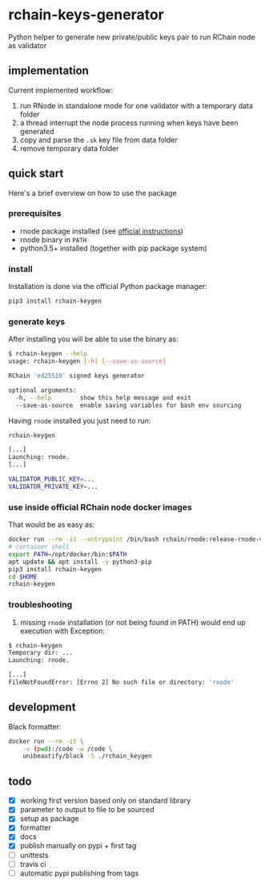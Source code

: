 
# rchain-keys-generator

Python helper to generate new private/public keys pair to run RChain node as validator


## implementation

Current implemented workflow:

1. run RNode in standalone mode for one validator with a temporary data folder
2. a thread interrupt the node process running when keys have been generated
3. copy and parse the `.sk` key file from data folder
4. remove temporary data folder


## quick start

Here's a brief overview on how to use the package

### prerequisites

- rnode package installed (see [official instructions](https://rchain.atlassian.net/wiki/spaces/CORE/pages/428376065/User+guide+for+running+RNode#UserguideforrunningRNode-InstallingRNode))
- rnode binary in `PATH`
- python3.5+ installed (together with pip package system)

### install

Installation is done via the official Python package manager:
```bash
pip3 install rchain-keygen
```

### generate keys

After installing you will be able to use the binary as:
```bash
$ rchain-keygen --help
usage: rchain-keygen [-h] [--save-as-source]

RChain 'ed25519' signed keys generator

optional arguments:
  -h, --help        show this help message and exit
  --save-as-source  enable saving variables for bash env sourcing
```

Having `rnode` installed you just need to run:
```bash
rchain-keygen

[...]
Launching: rnode.
[...]

VALIDATOR_PUBLIC_KEY=...
VALIDATOR_PRIVATE_KEY=...

```

### use inside official RChain node docker images

That would be as easy as:
```bash
docker run --rm -it --entrypoint /bin/bash rchain/rnode:release-rnode-v0.7
# container shell
export PATH=/opt/docker/bin:$PATH
apt update && apt install -y python3-pip
pip3 install rchain-keygen
cd $HOME
rchain-keygen
```


### troubleshooting

1. missing `rnode` installation (or not being found in PATH) would end up execution with Exception:

```bash
$ rchain-keygen
Temporary dir: ...
Launching: rnode.

[...]
FileNotFoundError: [Errno 2] No such file or directory: 'rnode'
```


## development

Black formatter:
```bash
docker run --rm -it \
    -v (pwd):/code -w /code \
    unibeautify/black -S ./rchain_keygen
```


## todo

- [x] working first version based only on standard library
- [x] parameter to output to file to be sourced
- [x] setup as package
- [x] formatter
- [x] docs
- [x] publish manually on pypi + first tag
- [ ] unittests
- [ ] travis ci
- [ ] automatic pypi publishing from tags
